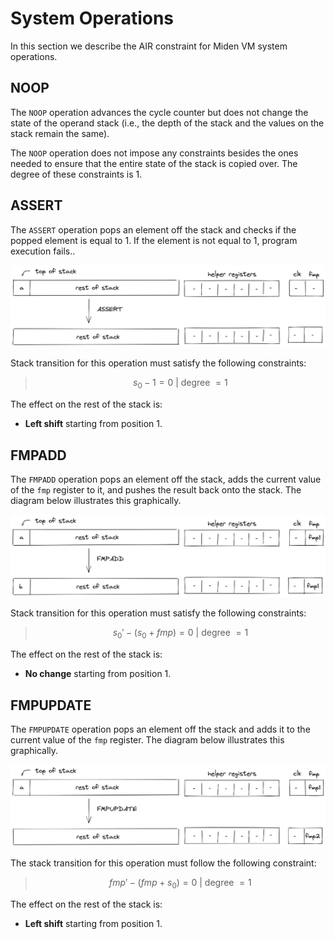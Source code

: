 # System Operations
In this section we describe the AIR constraint for Miden VM system operations.  

## NOOP
The `NOOP` operation advances the cycle counter but does not change the state of the operand stack (i.e., the depth of the stack and the values on the stack remain the same). 

The `NOOP` operation does not impose any constraints besides the ones needed to ensure that the entire state of the stack is copied over. The degree of these constraints is $1$.

## ASSERT
The `ASSERT` operation pops an element off the stack and checks if the popped element is equal to $1$. If the element is not equal to $1$, program execution fails..

![assert](../../assets/design/stack/system_ops/ASSERT.png)

Stack transition for this operation must satisfy the following constraints:

>$$
s_0 - 1 = 0 \text{ | degree } = 1
$$

The effect on the rest of the stack is:
* **Left shift** starting from position $1$.

## FMPADD
The `FMPADD` operation pops an element off the stack, adds the current value of the `fmp` register to it, and pushes the result back onto the stack. The diagram below illustrates this graphically.

![fmpadd](../../assets/design/stack/system_ops/FMPADD.png)

Stack transition for this operation must satisfy the following constraints:

>$$
s_0' - (s_0 + fmp) = 0 \text{ | degree } = 1
$$

The effect on the rest of the stack is:
* **No change** starting from position $1$.

## FMPUPDATE
The `FMPUPDATE` operation pops an element off the stack and adds it to the current value of the `fmp` register. The diagram below illustrates this graphically.

![fmpupdate](../../assets/design/stack/system_ops/FMPUPDATE.png)

The stack transition for this operation must follow the following constraint:

>$$
fmp' - (fmp + s_0) = 0 \text{ | degree } = 1
$$

The effect on the rest of the stack is:
* **Left shift** starting from position $1$.